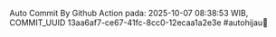 Auto Commit By Github Action pada: 2025-10-07 08:38:53 WIB, COMMIT_UUID 13aa6af7-ce67-41fc-8cc0-12ecaa1a2e3e #autohijau🗿
